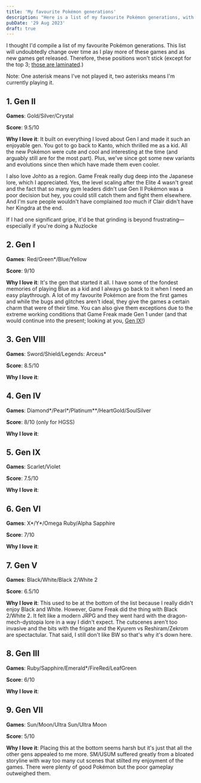 ```yaml
---
title: 'My favourite Pokémon generations'
description: "Here is a list of my favourite Pokémon generations, with my reasons why. If your opinion differs, that's okay!"
pubDate: '29 Aug 2023'
draft: true
---
```


I thought I'd compile a list of my favourite Pokémon generations. This list will undoubtedly change over time as I play more of these games and as new games get released. Therefore, these positions won't stick (except for the top 3; [those are laminated](https://www.youtube.com/watch?v=vOWAggYhgHQ).)

Note: One asterisk means I've not played it, two asterisks means I'm currently playing it.

## 1. Gen II

**Games**: Gold/Silver/Crystal

**Score**: 9.5/10

**Why I love it**: It built on everything I loved about Gen I and made it such an enjoyable gen. You got to go back to Kanto, which thrilled me as a kid. All the new Pokémon were cute and cool and interesting at the time (and arguably still are for the most part). Plus, we've since got some new variants and evolutions since then which have made them even cooler.

I also love Johto as a region. Game Freak really dug deep into the Japanese lore, which I appreciated. Yes, the level scaling after the Elite 4 wasn't great and the fact that so many gym leaders didn't use Gen II Pokémon was a poor decision but hey, you could still catch them and fight them elsewhere. And I'm sure people wouldn't have complained *too* much if Clair didn't have her Kingdra at the end.

If I had one significant gripe, it'd be that grinding is beyond frustrating&mdash;especially if you're doing a Nuzlocke

## 2. Gen I

**Games**: Red/Green*/Blue/Yellow

**Score**: 9/10

**Why I love it**: It's the gen that started it all. I have some of the fondest memories of playing Blue as a kid and I always go back to it when I need an easy playthrough. A lot of my favourite Pokémon are from the first games and while the bugs and glitches aren't ideal, they give the games a certain charm that were of their time. You can also give them exceptions due to the extreme working conditions that Game Freak made Gen 1 under (and that would continue into the present; looking at you, [Gen IX!](#6-gen-ix))

## 3. Gen VIII

**Games**: Sword/Shield/Legends: Arceus*

**Score**: 8.5/10

**Why I love it**: 

## 4. Gen IV

**Games**: Diamond*/Pearl*/Platinum**/HeartGold/SoulSilver

**Score**: 8/10 (only for HGSS)

**Why I love it**:

## 5. Gen IX 

**Games**: Scarlet/Violet

**Score**: 7.5/10

**Why I love it**:

## 6. Gen VI 

**Games**: X*/Y*/Omega Ruby/Alpha Sapphire

**Score**: 7/10

**Why I love it**: 

## 7. Gen V

**Games**: Black/White/Black 2/White 2

**Score**: 6.5/10

**Why I love it**: This used to be at the bottom of the list because I really didn't enjoy Black and White. However, Game Freak did the thing with Black 2/White 2. It felt like a modern JRPG and they went hard with the dragon-mech-dystopia lore in a way I didn't expect. The cutscenes aren't too invasive and the bits with the frigate and the Kyurem vs Reshiram/Zekrom are spectactular. That said, I still don't like BW so that's why it's down here.

## 8. Gen III

**Games**: Ruby/Sapphire/Emerald*/FireRed/LeafGreen

**Score**: 6/10

**Why I love it**:

## 9. Gen VII

**Games**: Sun/Moon/Ultra Sun/Ultra Moon

**Score**: 5/10

**Why I love it**: Placing this at the bottom seems harsh but it's just that all the other gens appealed to me more. SM/USUM suffered greatly from a bloated storyline with way too many cut scenes that stilted my enjoyment of the games. There were plenty of good Pokémon but the poor gameplay outweighed them.